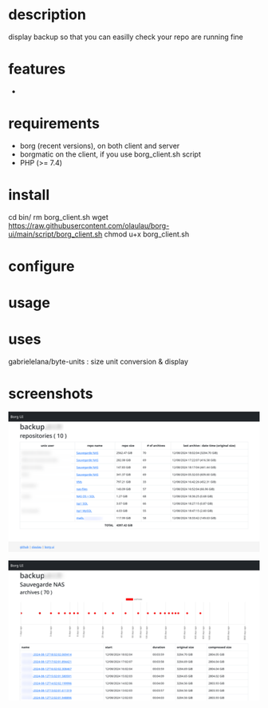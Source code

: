 # description
display backup so that you can easilly check  your repo are running fine


# features
- 


# requirements
- borg (recent versions), on both client and server
- borgmatic on the client, if you use borg_client.sh script
- PHP (>= 7.4)


# install
cd bin/
rm borg_client.sh
wget https://raw.githubusercontent.com/olaulau/borg-ui/main/script/borg_client.sh
chmod u+x borg_client.sh


# configure


# usage


# uses
gabrielelana/byte-units : size unit conversion & display


# screenshots
![repositories](doc/repositories.png)

![archives](doc/archives.png)
